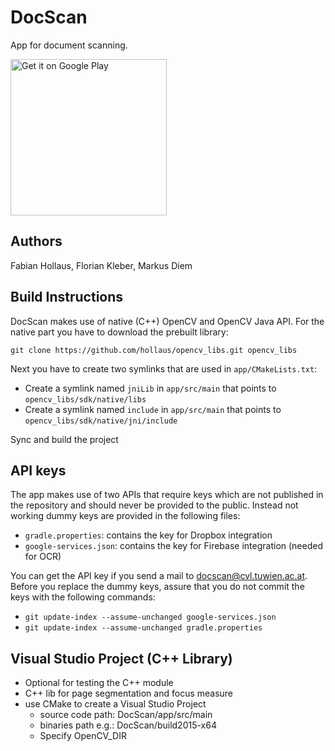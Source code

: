 # DocScan
App for document scanning.

<a href='https://play.google.com/store/apps/details?id=at.ac.tuwien.caa.docscan&pcampaignid=MKT-Other-global-all-co-prtnr-py-PartBadge-Mar2515-1'><img alt='Get it on Google Play' src='https://play.google.com/intl/en_us/badges/images/generic/en_badge_web_generic.png' width="250px"/></a>

## Authors
Fabian Hollaus,
Florian Kleber,
Markus Diem

## Build Instructions
DocScan makes use of native (C++) OpenCV and OpenCV Java API. For the native part you have to download the prebuilt library:
```shell
git clone https://github.com/hollaus/opencv_libs.git opencv_libs
```
Next you have to create two symlinks that are used in `app/CMakeLists.txt`:
- Create a symlink named `jniLib` in `app/src/main` that points to `opencv_libs/sdk/native/libs`
- Create a symlink named `include` in `app/src/main` that points to `opencv_libs/sdk/native/jni/include`

Sync and build the project

## API keys
The app makes use of two APIs that require keys which are not published in the repository and should never be provided to the public. Instead not working dummy keys are provided in the following files:
- `gradle.properties`: contains the key for Dropbox integration
- `google-services.json`: contains the key for Firebase integration (needed for OCR)

You can get the API key if you send a mail to docscan@cvl.tuwien.ac.at. Before you replace the dummy keys, assure that you do not commit the keys with the following commands:
- `git update-index --assume-unchanged google-services.json`
- `git update-index --assume-unchanged gradle.properties`

## Visual Studio Project (C++ Library)
- Optional for testing the C++ module
- C++ lib for page segmentation and focus measure
- use CMake to create a Visual Studio Project
  - source code path: DocScan/app/src/main
  - binaries path e.g.: DocScan/build2015-x64
  - Specify OpenCV_DIR
